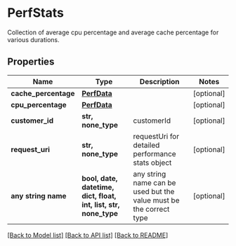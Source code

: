 # PerfStats

Collection of average cpu percentage and average cache percentage for various durations.

## Properties
Name | Type | Description | Notes
------------ | ------------- | ------------- | -------------
**cache_percentage** | [**PerfData**](PerfData.md) |  | [optional] 
**cpu_percentage** | [**PerfData**](PerfData.md) |  | [optional] 
**customer_id** | **str, none_type** | customerId | [optional] 
**request_uri** | **str, none_type** | requestUri for detailed performance stats object | [optional] 
**any string name** | **bool, date, datetime, dict, float, int, list, str, none_type** | any string name can be used but the value must be the correct type | [optional]

[[Back to Model list]](../README.md#documentation-for-models) [[Back to API list]](../README.md#documentation-for-api-endpoints) [[Back to README]](../README.md)


